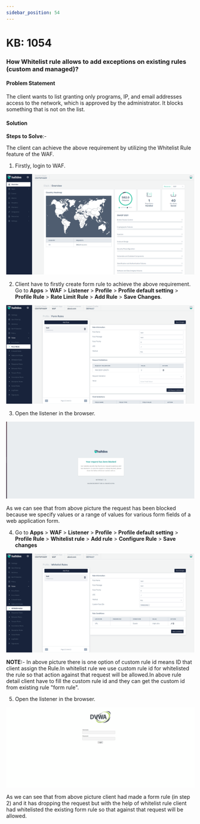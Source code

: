 ```yaml
---
sidebar_position: 54
---
```


# KB: 1054

### **How Whitelist rule allows to add exceptions on existing rules (custom and managed)?**

#### **Problem Statement**

The client wants to list granting only programs, IP, and email addresses access to the network, which is approved by the administrator. It blocks something that is not on the list.

#### **Solution**

**Steps to Solve**:-

The client can achieve the above requirement by utilizing the Whitelist Rule feature of the WAF.

1. Firstly, login to WAF.

![kb-1054](/img/waf/kb/v2/overview_kb_1054_1.png)

2. Client have to firstly create form rule to achieve the above requirement.
Go to **Apps** > **WAF** > **Listener** > **Profile** > **Profile default setting** > **Profile Rule** > **Rate Limit  Rule** > **Add Rule** > **Save Changes**.

![kb-1054](/img/waf/kb/v2/form_rule_kb_1054_2.png)

3. Open the listener in the browser.

![kb-1054](/img/waf/tutorials/link.png)

As we can see that from above picture the request has been blocked because we specify values or a range of values for various form fields of a web application form.

4. Go to **Apps** > **WAF** > **Listener** > **Profile** > **Profile default setting** > **Profile Rule** >  **Whitelist rule** > **Add rule** > **Configure Rule** > **Save changes**

![kb-1054](/img/waf/kb/v2/whitelist_rule_kb_1054_4.png)

**NOTE:**- In above picture there is one option of custom rule id means ID that client assign the Rule.In whitelist rule we use custom rule id for whitelisted the rule so that action against that request will be allowed.In above rule detail client have to fill the custom rule id and they can get the custom id from existing rule "form rule".

5. Open the listener in the browser.

![kb-1054](/img/waf/tutorials/whitedvwa.png)

As we can see that from above picture client had made a form rule (in step 2) and it has dropping the request but with the help of whitelist rule client had whitelisted the existing form rule so that against that request will be allowed.


